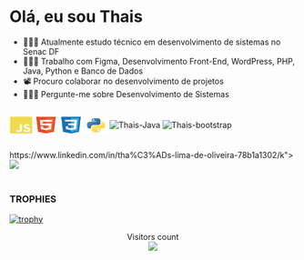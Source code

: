 # Olá, eu sou Thais
- 👨🏿‍🏫 Atualmente estudo técnico em desenvolvimento de sistemas no Senac DF
- 🧑🏿‍💻 Trabalho com Figma, Desenvolvimento Front-End, WordPress, PHP, Java, Python e Banco de Dados
- 📽️ Procuro colaborar no desenvolvimento de projetos
- 🧑🏿‍💻 Pergunte-me sobre Desenvolvimento de Sistemas

 <div style="display: inline_block"><br>
  <img align="center" alt="Thais-Js" height="30" width="40" src="https://raw.githubusercontent.com/devicons/devicon/master/icons/javascript/javascript-plain.svg">
   <img align="center" alt="Thais-HTML" height="30" width="40" src="https://raw.githubusercontent.com/devicons/devicon/master/icons/html5/html5-original.svg">
  <img align="center" alt="Thais-CSS" height="30" width="40" src="https://raw.githubusercontent.com/devicons/devicon/master/icons/css3/css3-original.svg">
  <img align="center" alt="Thais-Python" height="30" width="40" src="https://raw.githubusercontent.com/devicons/devicon/master/icons/python/python-original.svg">
   <img align="center" alt="Thais-Java" height="30" width="40" src="https://raw.githubusercontent.com/jmnote/z-icons/master/svg/java.svg">
  <img align="center" alt="Thais-bootstrap" height="30" width="40" src="https://raw.githubusercontent.com/jmnote/z-icons/master/svg/bootstrap.svg">
  </div>
  
  ##
 <div> 
  https://www.linkedin.com/in/tha%C3%ADs-lima-de-oliveira-78b1a1302/k"></a>
    <a href="https://instagram.com/rafaelrfe" target="_blank"><img src="https://img.shields.io/badge/-Instagram-%23E4405F?style=for-the-badge&logo=instagram&logoColor=white" target="_blank"></a>
  
</div>

<br>





 ### TROPHIES
 

[![trophy](https://github-profile-trophy.vercel.app/?username=DevThaisLima=onedark)](https://github.com/ryo-ma/github-profile-trophy)

 <p align="center"> 
  Visitors count<br>
  <img src="https://profile-counter.glitch.me/DevThaisLima/count.svg" />
 </p>

